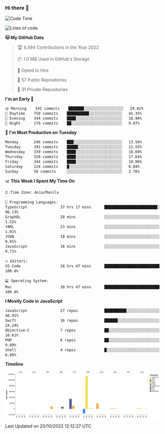 ### Hi there 👋

<!--START_SECTION:waka-->
![Code Time](http://img.shields.io/badge/Code%20Time-3%2C215%20hrs%2041%20mins-blue)

![Lines of code](https://img.shields.io/badge/From%20Hello%20World%20I%27ve%20Written-2%20Million%20lines%20of%20code-blue)

**🐱 My GitHub Data** 

> 🏆 4,494 Contributions in the Year 2022
 > 
> 📦 1.0 MB Used in GitHub's Storage 
 > 
> 💼 Opted to Hire
 > 
> 📜 57 Public Repositories 
 > 
> 🔑 31 Private Repositories  
 > 
**I'm an Early 🐤** 

```text
🌞 Morning    541 commits    ███████░░░░░░░░░░░░░░░░░░   29.82% 
🌆 Daytime    750 commits    ██████████░░░░░░░░░░░░░░░   41.35% 
🌃 Evening    344 commits    ████░░░░░░░░░░░░░░░░░░░░░   18.96% 
🌙 Night      179 commits    ██░░░░░░░░░░░░░░░░░░░░░░░   9.87%

```
📅 **I'm Most Productive on Tuesday** 

```text
Monday       246 commits    ███░░░░░░░░░░░░░░░░░░░░░░   13.56% 
Tuesday      391 commits    █████░░░░░░░░░░░░░░░░░░░░   21.55% 
Wednesday    339 commits    ████░░░░░░░░░░░░░░░░░░░░░   18.69% 
Thursday     320 commits    ████░░░░░░░░░░░░░░░░░░░░░   17.64% 
Friday       344 commits    ████░░░░░░░░░░░░░░░░░░░░░   18.96% 
Saturday     124 commits    █░░░░░░░░░░░░░░░░░░░░░░░░   6.84% 
Sunday       50 commits     ░░░░░░░░░░░░░░░░░░░░░░░░░   2.76%

```


📊 **This Week I Spent My Time On** 

```text
⌚︎ Time Zone: Asia/Manila

💬 Programming Languages: 
TypeScript               37 hrs 17 mins      ████████████████████████░   96.13% 
GraphQL                  28 mins             ░░░░░░░░░░░░░░░░░░░░░░░░░   1.22% 
YAML                     23 mins             ░░░░░░░░░░░░░░░░░░░░░░░░░   1.01% 
JSON                     18 mins             ░░░░░░░░░░░░░░░░░░░░░░░░░   0.81% 
JavaScript               16 mins             ░░░░░░░░░░░░░░░░░░░░░░░░░   0.71%

🔥 Editors: 
VS Code                  38 hrs 47 mins      █████████████████████████   100.0%

💻 Operating System: 
Mac                      38 hrs 47 mins      █████████████████████████   100.0%

```

**I Mostly Code in JavaScript** 

```text
JavaScript               27 repos            ██████████░░░░░░░░░░░░░░░   40.91% 
Swift                    16 repos            ██████░░░░░░░░░░░░░░░░░░░   24.24% 
Objective-C              7 repos             ██░░░░░░░░░░░░░░░░░░░░░░░   10.61% 
PHP                      6 repos             ██░░░░░░░░░░░░░░░░░░░░░░░   9.09% 
Shell                    4 repos             █░░░░░░░░░░░░░░░░░░░░░░░░   6.06%

```


**Timeline**

![Chart not found](https://raw.githubusercontent.com/rad182/rad182/main/charts/bar_graph.png) 


 Last Updated on 20/10/2022 12:12:27 UTC
<!--END_SECTION:waka-->


<!--
**rad182/rad182** is a ✨ _special_ ✨ repository because its `README.md` (this file) appears on your GitHub profile.

Here are some ideas to get you started:

- 🔭 I’m currently working on ...
- 🌱 I’m currently learning ...
- 👯 I’m looking to collaborate on ...
- 🤔 I’m looking for help with ...
- 💬 Ask me about ...
- 📫 How to reach me: ...
- 😄 Pronouns: ...
- ⚡ Fun fact: ...
-->
